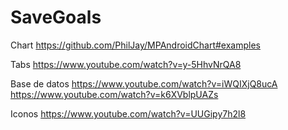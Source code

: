 # SaveGoals

Chart
https://github.com/PhilJay/MPAndroidChart#examples

Tabs
https://www.youtube.com/watch?v=y-5HhvNrQA8

Base de datos
https://www.youtube.com/watch?v=iWQIXjQ8ucA
https://www.youtube.com/watch?v=k6XVblpUAZs

Iconos
https://www.youtube.com/watch?v=UUGipy7h2l8
